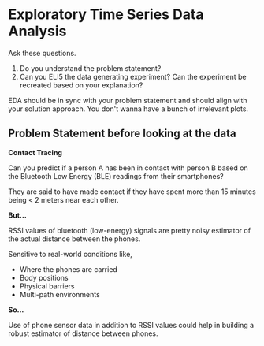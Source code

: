 # Exploratory Time Series Data Analysis


Ask these questions.

1. Do you understand the problem statement?
2. Can you ELI5 the data generating experiment? Can the experiment be recreated based on your explanation?


EDA should be in sync with your problem statement and should align with your
solution approach. You don't wanna have a bunch of irrelevant plots.

## Problem Statement before looking at the data

**Contact Tracing**

Can you predict if a person A has been in contact with person B based
on the Bluetooth Low Energy (BLE) readings from their smartphones?

They are said to have made contact if they have spent more than 15 minutes
being < 2 meters near each other.

**But...**

RSSI values of bluetooth (low-energy) signals are pretty noisy estimator of the actual distance between the phones.

Sensitive to real-world conditions like,

- Where the phones are carried
- Body positions
- Physical barriers
- Multi-path environments

**So...**

Use of phone sensor data in addition to RSSI values could help in building a 
robust estimator of distance between phones.
